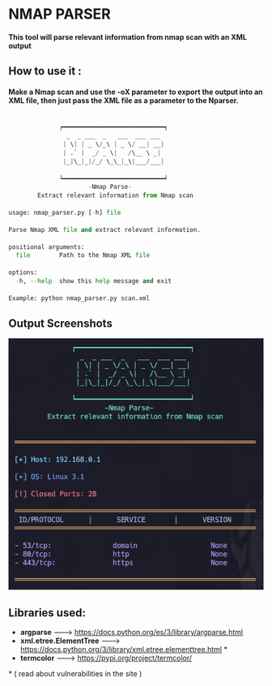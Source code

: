 # NMAP PARSER
#### This tool will parse relevant information from nmap scan with an XML output 

## How to use it :

#### Make a Nmap scan and use the -oX parameter to export the output into an XML file, then just pass the XML file as a parameter to the Nparser.

~~~~ python

              ┍━━━━━━━━━━━━━━━━━━━━━━━━━━━━┑
                _  _ ___  _   ___  ___ ___ 
               | \| | _ \/_\ | _ \/ __| __|
               | .` |  _/ _ \|   /\__ \ _| 
               |_|\_|_|/_/ \_\_|_\|___/___|

              ┕━━━━━━━━━━━━━━━━━━━━━━━━━━━━┙
                      -Nmap Parse-
        Extract relevant information from Nmap scan 

usage: nmap_parser.py [-h] file

Parse Nmap XML file and extract relevant information.

positional arguments:
  file        Path to the Nmap XML file

options:
  -h, --help  show this help message and exit

Example: python nmap_parser.py scan.xml
~~~~

## Output Screenshots
![alt text](image-1.png)

## Libraries used:
- **argparse** ---> https://docs.python.org/es/3/library/argparse.html
- **xml.etree.ElementTree** ---> https://docs.python.org/3/library/xml.etree.elementtree.html *
- **termcolor** ---> https://pypi.org/project/termcolor/

\* ( read about vulnerabilities in the site )
